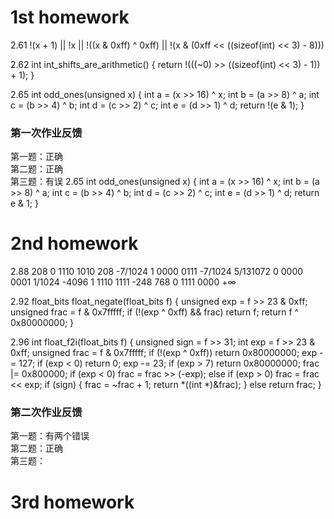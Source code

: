 # 1st homework

2.61
!(x + 1) || !x || !((x & 0xff) ^ 0xff) || !(x & (0xff << ((sizeof(int) << 3) - 8)))

2.62
int int_shifts_are_arithmetic()
{
	return !(((~0) >> ((sizeof(int) << 3) - 1)) + 1);
}

2.65
int odd_ones(unsigned x)
{
	int a = (x >> 16) ^ x;
	int b = (a >> 8) ^ a;
	int c = (b >> 4) ^ b;
	int d = (c >> 2) ^ c;
	int e = (d >> 1) ^ d;
	return !(e & 1);
}

### 第一次作业反馈

第一题：正确  
第二题：正确  
第三题：有误
2.65
int odd_ones(unsigned x)
{
	int a = (x >> 16) ^ x;
	int b = (a >> 8) ^ a;
	int c = (b >> 4) ^ b;
	int d = (c >> 2) ^ c;
	int e = (d >> 1) ^ d;
	return e & 1;
}



# 2nd homework

2.88
208         0 1110 1010    208
-7/1024     1 0000 0111    -7/1024
5/131072    0 0000 0001    1/1024
-4096       1 1110 1111    -248
768         0 1111 0000    +∞

2.92
float_bits float_negate(float_bits f)
{
	unsigned exp = f >> 23 & 0xff;
	unsigned frac = f & 0x7fffff;
	if (!(exp ^ 0xff) && frac)
		return f;
	return f ^ 0x80000000;
}

2.96
int float_f2i(float_bits f)
{
	unsigned sign = f >> 31;
	int exp = f >> 23 & 0xff;
	unsigned frac = f & 0x7fffff;
	if (!(exp ^ 0xff))
		return 0x80000000;
	exp -= 127;
	if (exp < 0)
		return 0;
	exp -= 23;
	if (exp > 7)
		return 0x80000000;
	frac |= 0x800000;
	if (exp < 0)
		frac = frac >> (-exp);
	else if (exp > 0)
		frac = frac << exp;
	if (sign)
	{
		frac = ~frac + 1;
		return *((int *)&frac);
	}
	else
		return frac;
}

### 第二次作业反馈

第一题：有两个错误  
第二题：正确  
第三题：



# 3rd homework
